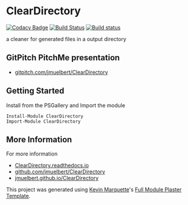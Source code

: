 # ClearDirectory

[![Codacy Badge](https://api.codacy.com/project/badge/Grade/36c73d01de7f4fa5829017f9eaba3ce6)](https://app.codacy.com/manual/jmuelbert/ClearDirectory?utm_source=github.com&utm_medium=referral&utm_content=jmuelbert/ClearDirectory&utm_campaign=Badge_Grade_Dashboard)
[![Build Status](https://travis-ci.org/jmuelbert/ClearDirectory.svg?branch=master)](https://travis-ci.org/jmuelbert/ClearDirectory)
[![Build status](https://ci.appveyor.com/api/projects/status/rdouteek4c3gi8ex?svg=true)](https://ci.appveyor.com/project/jmuelbert/cleardirectory)

a cleaner for generated files in a output directory

## GitPitch PitchMe presentation

* [gitpitch.com/jmuelbert/ClearDirectory](https://gitpitch.com/jmuelbert/ClearDirectory)

## Getting Started

Install from the PSGallery and Import the module

    Install-Module ClearDirectory
    Import-Module ClearDirectory


## More Information

For more information

* [ClearDirectory.readthedocs.io](http://ClearDirectory.readthedocs.io)
* [github.com/jmuelbert/ClearDirectory](https://github.com/jmuelbert/ClearDirectory)
* [jmuelbert.github.io/ClearDirectory](https://jmuelbert.github.io/ClearDirectory/)


This project was generated using [Kevin Marquette](http://kevinmarquette.github.io)'s [Full Module Plaster Template](https://github.com/KevinMarquette/PlasterTemplates/tree/master/FullModuleTemplate).
